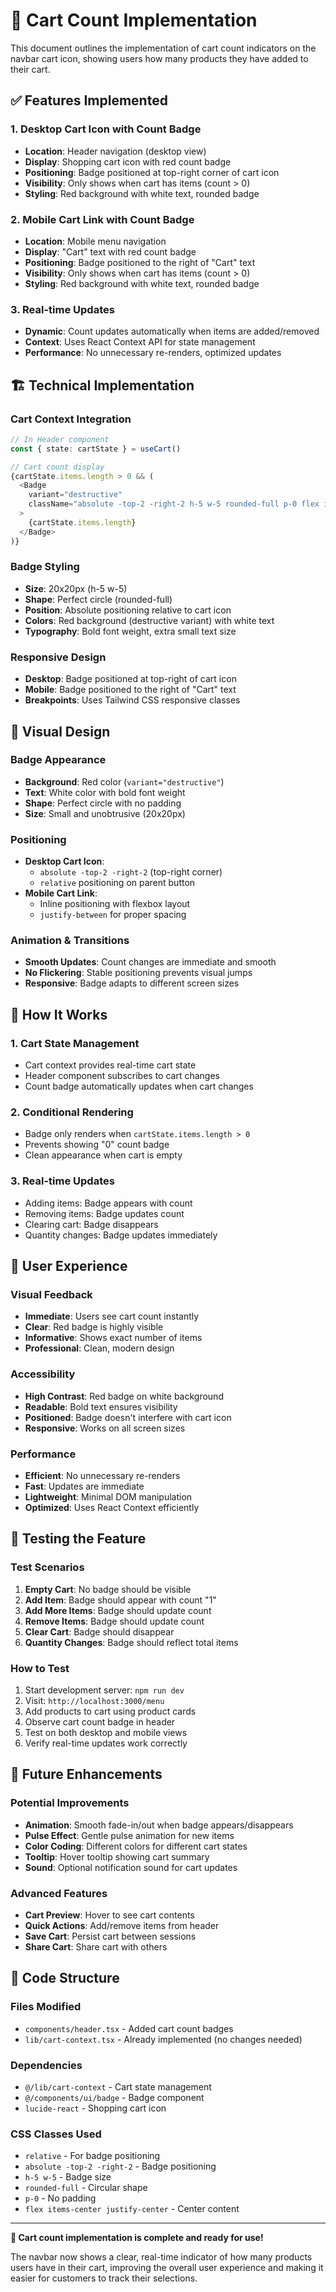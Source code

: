 # 🛒 Cart Count Implementation

This document outlines the implementation of cart count indicators on the navbar cart icon, showing users how many products they have added to their cart.

## ✅ **Features Implemented**

### **1. Desktop Cart Icon with Count Badge**
- **Location**: Header navigation (desktop view)
- **Display**: Shopping cart icon with red count badge
- **Positioning**: Badge positioned at top-right corner of cart icon
- **Visibility**: Only shows when cart has items (count > 0)
- **Styling**: Red background with white text, rounded badge

### **2. Mobile Cart Link with Count Badge**
- **Location**: Mobile menu navigation
- **Display**: "Cart" text with red count badge
- **Positioning**: Badge positioned to the right of "Cart" text
- **Visibility**: Only shows when cart has items (count > 0)
- **Styling**: Red background with white text, rounded badge

### **3. Real-time Updates**
- **Dynamic**: Count updates automatically when items are added/removed
- **Context**: Uses React Context API for state management
- **Performance**: No unnecessary re-renders, optimized updates

## 🏗 **Technical Implementation**

### **Cart Context Integration**
```typescript
// In Header component
const { state: cartState } = useCart()

// Cart count display
{cartState.items.length > 0 && (
  <Badge 
    variant="destructive" 
    className="absolute -top-2 -right-2 h-5 w-5 rounded-full p-0 flex items-center justify-center text-xs font-bold"
  >
    {cartState.items.length}
  </Badge>
)}
```

### **Badge Styling**
- **Size**: 20x20px (h-5 w-5)
- **Shape**: Perfect circle (rounded-full)
- **Position**: Absolute positioning relative to cart icon
- **Colors**: Red background (destructive variant) with white text
- **Typography**: Bold font weight, extra small text size

### **Responsive Design**
- **Desktop**: Badge positioned at top-right of cart icon
- **Mobile**: Badge positioned to the right of "Cart" text
- **Breakpoints**: Uses Tailwind CSS responsive classes

## 🎨 **Visual Design**

### **Badge Appearance**
- **Background**: Red color (`variant="destructive"`)
- **Text**: White color with bold font weight
- **Shape**: Perfect circle with no padding
- **Size**: Small and unobtrusive (20x20px)

### **Positioning**
- **Desktop Cart Icon**: 
  - `absolute -top-2 -right-2` (top-right corner)
  - `relative` positioning on parent button
- **Mobile Cart Link**: 
  - Inline positioning with flexbox layout
  - `justify-between` for proper spacing

### **Animation & Transitions**
- **Smooth Updates**: Count changes are immediate and smooth
- **No Flickering**: Stable positioning prevents visual jumps
- **Responsive**: Badge adapts to different screen sizes

## 🔄 **How It Works**

### **1. Cart State Management**
- Cart context provides real-time cart state
- Header component subscribes to cart changes
- Count badge automatically updates when cart changes

### **2. Conditional Rendering**
- Badge only renders when `cartState.items.length > 0`
- Prevents showing "0" count badge
- Clean appearance when cart is empty

### **3. Real-time Updates**
- Adding items: Badge appears with count
- Removing items: Badge updates count
- Clearing cart: Badge disappears
- Quantity changes: Badge updates immediately

## 📱 **User Experience**

### **Visual Feedback**
- **Immediate**: Users see cart count instantly
- **Clear**: Red badge is highly visible
- **Informative**: Shows exact number of items
- **Professional**: Clean, modern design

### **Accessibility**
- **High Contrast**: Red badge on white background
- **Readable**: Bold text ensures visibility
- **Positioned**: Badge doesn't interfere with cart icon
- **Responsive**: Works on all screen sizes

### **Performance**
- **Efficient**: No unnecessary re-renders
- **Fast**: Updates are immediate
- **Lightweight**: Minimal DOM manipulation
- **Optimized**: Uses React Context efficiently

## 🧪 **Testing the Feature**

### **Test Scenarios**
1. **Empty Cart**: No badge should be visible
2. **Add Item**: Badge should appear with count "1"
3. **Add More Items**: Badge should update count
4. **Remove Items**: Badge should update count
5. **Clear Cart**: Badge should disappear
6. **Quantity Changes**: Badge should reflect total items

### **How to Test**
1. Start development server: `npm run dev`
2. Visit: `http://localhost:3000/menu`
3. Add products to cart using product cards
4. Observe cart count badge in header
5. Test on both desktop and mobile views
6. Verify real-time updates work correctly

## 🎯 **Future Enhancements**

### **Potential Improvements**
- **Animation**: Smooth fade-in/out when badge appears/disappears
- **Pulse Effect**: Gentle pulse animation for new items
- **Color Coding**: Different colors for different cart states
- **Tooltip**: Hover tooltip showing cart summary
- **Sound**: Optional notification sound for cart updates

### **Advanced Features**
- **Cart Preview**: Hover to see cart contents
- **Quick Actions**: Add/remove items from header
- **Save Cart**: Persist cart between sessions
- **Share Cart**: Share cart with others

## 🔧 **Code Structure**

### **Files Modified**
- `components/header.tsx` - Added cart count badges
- `lib/cart-context.tsx` - Already implemented (no changes needed)

### **Dependencies**
- `@/lib/cart-context` - Cart state management
- `@/components/ui/badge` - Badge component
- `lucide-react` - Shopping cart icon

### **CSS Classes Used**
- `relative` - For badge positioning
- `absolute -top-2 -right-2` - Badge positioning
- `h-5 w-5` - Badge size
- `rounded-full` - Circular shape
- `p-0` - No padding
- `flex items-center justify-center` - Center content

---

**🎉 Cart count implementation is complete and ready for use!**

The navbar now shows a clear, real-time indicator of how many products users have in their cart, improving the overall user experience and making it easier for customers to track their selections.
